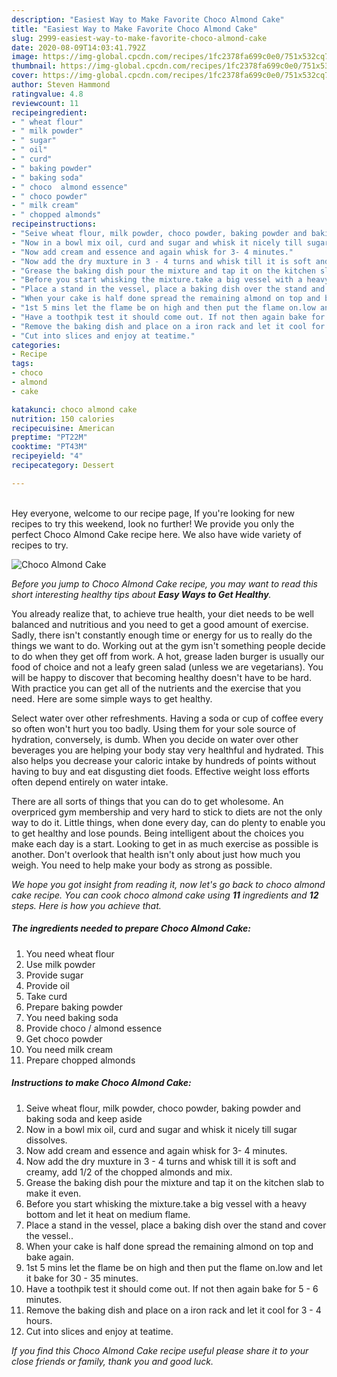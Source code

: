 ```yaml
---
description: "Easiest Way to Make Favorite Choco Almond Cake"
title: "Easiest Way to Make Favorite Choco Almond Cake"
slug: 2999-easiest-way-to-make-favorite-choco-almond-cake
date: 2020-08-09T14:03:41.792Z
image: https://img-global.cpcdn.com/recipes/1fc2378fa699c0e0/751x532cq70/choco-almond-cake-recipe-main-photo.jpg
thumbnail: https://img-global.cpcdn.com/recipes/1fc2378fa699c0e0/751x532cq70/choco-almond-cake-recipe-main-photo.jpg
cover: https://img-global.cpcdn.com/recipes/1fc2378fa699c0e0/751x532cq70/choco-almond-cake-recipe-main-photo.jpg
author: Steven Hammond
ratingvalue: 4.8
reviewcount: 11
recipeingredient:
- " wheat flour"
- " milk powder"
- " sugar"
- " oil"
- " curd"
- " baking powder"
- " baking soda"
- " choco  almond essence"
- " choco powder"
- " milk cream"
- " chopped almonds"
recipeinstructions:
- "Seive wheat flour, milk powder, choco powder, baking powder and baking soda and keep aside"
- "Now in a bowl mix oil, curd and sugar and whisk it nicely till sugar dissolves."
- "Now add cream and essence and again whisk for 3- 4 minutes."
- "Now add the dry muxture in 3 - 4 turns and whisk till it is soft and creamy, add 1/2 of the chopped almonds and mix."
- "Grease the baking dish pour the mixture and tap it on the kitchen slab to make it even."
- "Before you start whisking the mixture.take a big vessel with a heavy bottom and let it heat on medium flame."
- "Place a stand in the vessel, place a baking dish over the stand and cover the vessel.."
- "When your cake is half done spread the remaining almond on top and bake again."
- "1st 5 mins let the flame be on high and then put the flame on.low and let it bake for 30 - 35 minutes."
- "Have a toothpik test it should come out. If not then again bake for 5 - 6 minutes."
- "Remove the baking dish and place on a iron rack and let it cool for 3 - 4 hours."
- "Cut into slices and enjoy at teatime."
categories:
- Recipe
tags:
- choco
- almond
- cake

katakunci: choco almond cake 
nutrition: 150 calories
recipecuisine: American
preptime: "PT22M"
cooktime: "PT43M"
recipeyield: "4"
recipecategory: Dessert

---
```

<br>
Hey everyone, welcome to our recipe page, If you're looking for new recipes to try this weekend, look no further! We provide you only the perfect Choco Almond Cake recipe here. We also have wide variety of recipes to try.
<br>


![Choco Almond Cake](https://img-global.cpcdn.com/recipes/1fc2378fa699c0e0/751x532cq70/choco-almond-cake-recipe-main-photo.jpg)

<i>Before you jump to Choco Almond Cake recipe, you may want to read this short interesting healthy tips about <strong>Easy Ways to Get Healthy</strong>.</i>

You already realize that, to achieve true health, your diet needs to be well balanced and nutritious and you need to get a good amount of exercise. Sadly, there isn't constantly enough time or energy for us to really do the things we want to do. Working out at the gym isn't something people decide to do when they get off from work. A hot, grease laden burger is usually our food of choice and not a leafy green salad (unless we are vegetarians). You will be happy to discover that becoming healthy doesn't have to be hard. With practice you can get all of the nutrients and the exercise that you need. Here are some simple ways to get healthy.

Select water over other refreshments. Having a soda or cup of coffee every so often won't hurt you too badly. Using them for your sole source of hydration, conversely, is dumb. When you decide on water over other beverages you are helping your body stay very healthful and hydrated. This also helps you decrease your caloric intake by hundreds of points without having to buy and eat disgusting diet foods. Effective weight loss efforts often depend entirely on water intake.

There are all sorts of things that you can do to get wholesome. An overpriced gym membership and very hard to stick to diets are not the only way to do it. Little things, when done every day, can do plenty to enable you to get healthy and lose pounds. Being intelligent about the choices you make each day is a start. Looking to get in as much exercise as possible is another. Don't overlook that health isn't only about just how much you weigh. You need to help make your body as strong as possible. 


<i>We hope you got insight from reading it, now let's go back to choco almond cake recipe. You can cook choco almond cake using <strong>11</strong> ingredients and <strong>12</strong> steps. Here is how you achieve that.
</i>

##### The ingredients needed to prepare Choco Almond Cake:

1. You need  wheat flour
1. Use  milk powder
1. Provide  sugar
1. Provide  oil
1. Take  curd
1. Prepare  baking powder
1. You need  baking soda
1. Provide  choco / almond essence
1. Get  choco powder
1. You need  milk cream
1. Prepare  chopped almonds


##### Instructions to make Choco Almond Cake:

1. Seive wheat flour, milk powder, choco powder, baking powder and baking soda and keep aside
1. Now in a bowl mix oil, curd and sugar and whisk it nicely till sugar dissolves.
1. Now add cream and essence and again whisk for 3- 4 minutes.
1. Now add the dry muxture in 3 - 4 turns and whisk till it is soft and creamy, add 1/2 of the chopped almonds and mix.
1. Grease the baking dish pour the mixture and tap it on the kitchen slab to make it even.
1. Before you start whisking the mixture.take a big vessel with a heavy bottom and let it heat on medium flame.
1. Place a stand in the vessel, place a baking dish over the stand and cover the vessel..
1. When your cake is half done spread the remaining almond on top and bake again.
1. 1st 5 mins let the flame be on high and then put the flame on.low and let it bake for 30 - 35 minutes.
1. Have a toothpik test it should come out. If not then again bake for 5 - 6 minutes.
1. Remove the baking dish and place on a iron rack and let it cool for 3 - 4 hours.
1. Cut into slices and enjoy at teatime.


<i>If you find this Choco Almond Cake recipe useful please share it to your close friends or family, thank you and good luck.</i>
